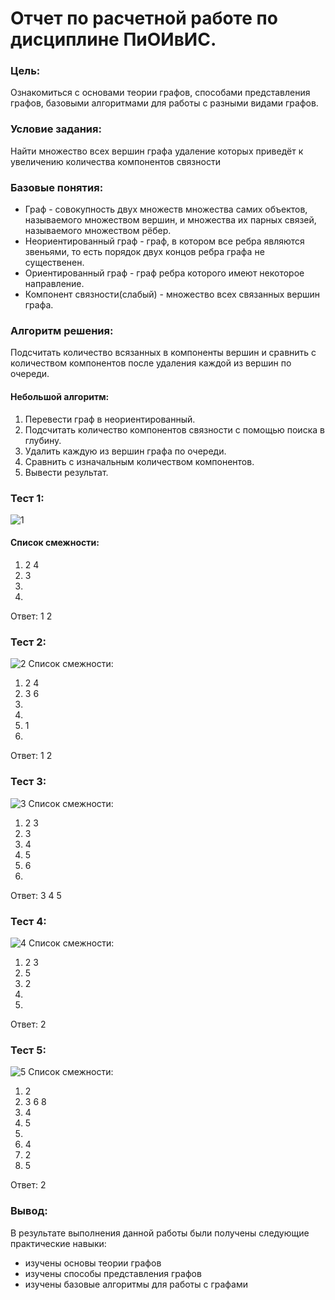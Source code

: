 # Отчет по расчетной работе по дисциплине ПиОИвИС.

### Цель:
Ознакомиться с основами теории графов, способами представления графов, базовыми алгоритмами для работы с разными видами графов.
### Условие задания:
Найти множество всех вершин графа удаление которых приведёт к увеличению количества компонентов связности
### Базовые понятия:
- Граф - совокупность двух множеств множества самих объектов, называемого множеством вершин, и множества их парных связей, называемого множеством рёбер.
- Неориентированный граф - граф, в котором все ребра являются звеньями, то есть порядок двух концов ребра графа не существенен.
- Ориентированный граф - граф ребра которого имеют некоторое направление. 
- Компонент связности(слабый) - множество всех связанных вершин графа.

### Алгоритм решения:
Подсчитать количество всязанных в компоненты вершин и сравнить с количеством компонентов после удаления каждой из вершин по очереди.

#### Небольшой алгоритм:
1. Перевести граф в неориентированный.
2. Подсчитать количество компонентов связности с помощью поиска в глубину.
3. Удалить каждую из вершин графа по очереди.
4. Сравнить с изначальным количеством компонентов.
5. Вывести результат.

### Тест 1:
![1](https://github.com/user-attachments/assets/6e96d451-7838-4395-b237-6987d439a249)
#### Список смежности:
1. 2 4
2. 3
3.
4.
Ответ: 1 2

### Тест 2:
![2](https://github.com/user-attachments/assets/40cec77d-7219-4e10-bbc8-13c3741435f6)
Список смежности:
1. 2 4
2. 3 6
3.
4.
5. 1
6. 
Ответ: 1 2

### Тест 3:
![3](https://github.com/user-attachments/assets/afbc81ba-dcd0-4593-8eb7-65aa34a291f8)
Список смежности:
1. 2 3
2. 3
3. 4
4. 5
5. 6
6.
Ответ: 3 4 5

### Тест 4:
![4](https://github.com/user-attachments/assets/5b0ecfae-3def-4574-89cf-a1e8bde694ba)
Список смежности:
1. 2 3
2. 5
3. 2
4.
5.
Ответ: 2

### Тест 5:
![5](https://github.com/user-attachments/assets/4c3674a4-9bdf-49c1-89d6-beb5a2e8d9d4)
Список смежности:
1. 2
2. 3 6 8
3. 4
4. 5
5.
6. 4
7. 2
8. 5

Ответ: 2

### Вывод:
В результате выполнения данной работы были получены следующие практические навыки:
- изучены основы теории графов
- изучены способы представления графов
- изучены базовые алгоритмы для работы с графами
